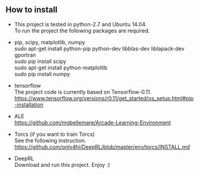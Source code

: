 ## How to install

- This project is tested in python-2.7 and Ubuntu 14.04.
  <br>
  To run the project the following packages are required.
  <br>
  
- pip, scipy, matplotlib, numpy
  <br>
  sudo apt-get install python-pip python-dev libblas-dev liblapack-dev gportran
  <br>
  sudo pip install scipy
  <br>
  sudo apt-get install python-matplotlib
  <br>
  sudo pip install numpy
  <br>
- tensorflow
  <br>
  The project code is currently based on Tensorflow-0.11.
  <br>
  https://www.tensorflow.org/versions/r0.11/get_started/os_setup.html#pip-installation
  
- ALE
  <br>
  https://github.com/mgbellemare/Arcade-Learning-Environment
  
- Torcs (if you want to train Torcs)
  <br>
  See the following instruction.
  <br>
  https://github.com/only4hj/DeepRL/blob/master/env/torcs/INSTALL.md
  
- DeepRL
  <br>
  Download and run this project. Enjoy :)
  
